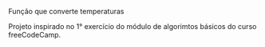Função que converte temperaturas 

Projeto inspirado no 1° exercício do módulo de algorimtos básicos do curso freeCodeCamp.
